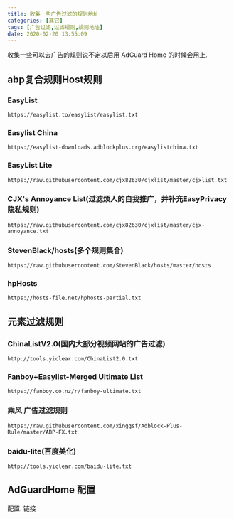 ```yaml
---
title: 收集一些广告过滤的规则地址
categories: [其它]
tags: [广告过滤,过滤规则,规则地址]
date: 2020-02-20 13:55:09
---
```


收集一些可以去广告的规则说不定以后用 AdGuard Home 的时候会用上.

<!--more-->

## abp复合规则Host规则

### EasyList

```
https://easylist.to/easylist/easylist.txt
```

### Easylist China

```
https://easylist-downloads.adblockplus.org/easylistchina.txt
```

### EasyList Lite

```
https://raw.githubusercontent.com/cjx82630/cjxlist/master/cjxlist.txt
```

### CJX's Annoyance List(过滤烦人的自我推广，并补充EasyPrivacy隐私规则)

```
https://raw.githubusercontent.com/cjx82630/cjxlist/master/cjx-annoyance.txt
```

### StevenBlack/hosts(多个规则集合)

```
https://raw.githubusercontent.com/StevenBlack/hosts/master/hosts
```

### hpHosts

```
https://hosts-file.net/hphosts-partial.txt
```

## 元素过滤规则

### ChinaListV2.0(国内大部分视频网站的广告过滤)

```
http://tools.yiclear.com/ChinaList2.0.txt
```

### Fanboy+Easylist-Merged Ultimate List

```
https://fanboy.co.nz/r/fanboy-ultimate.txt
```

### 乘风 广告过滤规则

```
https://raw.githubusercontent.com/xinggsf/Adblock-Plus-Rule/master/ABP-FX.txt
```

### baidu-lite(百度美化)

```
http://tools.yiclear.com/baidu-lite.txt
```

## AdGuardHome 配置

配置: <Link :href="require('./AdGuardHomeRules.txt')">链接</Link>
